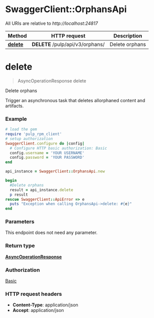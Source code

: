 # SwaggerClient::OrphansApi

All URIs are relative to *http://localhost:24817*

Method | HTTP request | Description
------------- | ------------- | -------------
[**delete**](OrphansApi.md#delete) | **DELETE** /pulp/api/v3/orphans/ | Delete orphans


# **delete**
> AsyncOperationResponse delete

Delete orphans

Trigger an asynchronous task that deletes allorphaned content and artifacts.

### Example
```ruby
# load the gem
require 'pulp_rpm_client'
# setup authorization
SwaggerClient.configure do |config|
  # Configure HTTP basic authorization: Basic
  config.username = 'YOUR USERNAME'
  config.password = 'YOUR PASSWORD'
end

api_instance = SwaggerClient::OrphansApi.new

begin
  #Delete orphans
  result = api_instance.delete
  p result
rescue SwaggerClient::ApiError => e
  puts "Exception when calling OrphansApi->delete: #{e}"
end
```

### Parameters
This endpoint does not need any parameter.

### Return type

[**AsyncOperationResponse**](AsyncOperationResponse.md)

### Authorization

[Basic](../README.md#Basic)

### HTTP request headers

 - **Content-Type**: application/json
 - **Accept**: application/json



